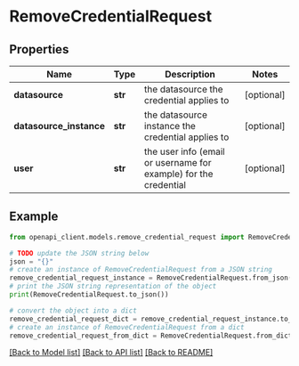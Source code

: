 # RemoveCredentialRequest


## Properties

Name | Type | Description | Notes
------------ | ------------- | ------------- | -------------
**datasource** | **str** | the datasource the credential applies to | [optional] 
**datasource_instance** | **str** | the datasource instance the credential applies to | [optional] 
**user** | **str** | the user info (email or username for example) for the credential | [optional] 

## Example

```python
from openapi_client.models.remove_credential_request import RemoveCredentialRequest

# TODO update the JSON string below
json = "{}"
# create an instance of RemoveCredentialRequest from a JSON string
remove_credential_request_instance = RemoveCredentialRequest.from_json(json)
# print the JSON string representation of the object
print(RemoveCredentialRequest.to_json())

# convert the object into a dict
remove_credential_request_dict = remove_credential_request_instance.to_dict()
# create an instance of RemoveCredentialRequest from a dict
remove_credential_request_from_dict = RemoveCredentialRequest.from_dict(remove_credential_request_dict)
```
[[Back to Model list]](../README.md#documentation-for-models) [[Back to API list]](../README.md#documentation-for-api-endpoints) [[Back to README]](../README.md)


